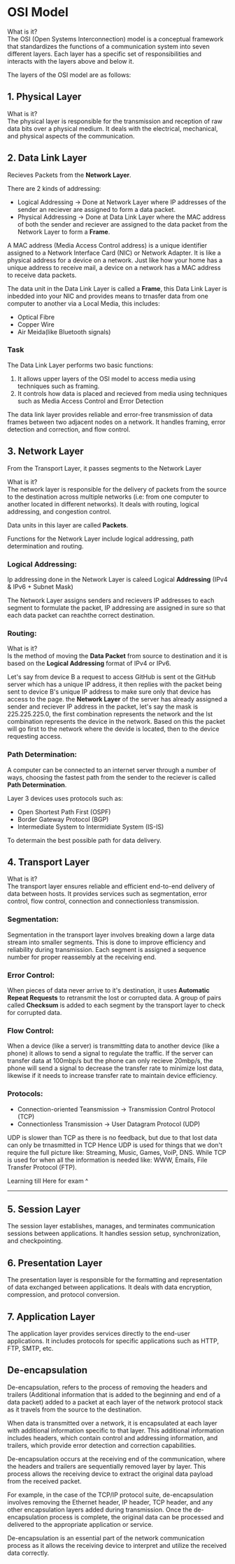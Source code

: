 <h1>OSI Model</h1>

What is it?<br>
The OSI (Open Systems Interconnection) model is a conceptual framework that standardizes the functions of a communication system into seven different layers. Each layer has a specific set of responsibilities and interacts with the layers above and below it.

The layers of the OSI model are as follows:

## 1. Physical Layer

What is it?<br>
The physical layer is responsible for the transmission and reception of raw data bits over a physical medium. It deals with the electrical, mechanical, and physical aspects of the communication.

## 2. Data Link Layer

Recieves Packets from the <b>Network Layer</b>.

There are 2 kinds of addressing:

- Logical Addressing -> Done at Network Layer where IP addresses of the sender an reciever are assigned to form a data packet.
- Physical Addressing -> Done at Data Link Layer where the MAC address of both the sender and reciever are assigned to the data packet from the Network Layer to form a <b>Frame</b>.

A MAC address (Media Access Control address) is a unique identifier assigned to a Network Interface Card (NIC) or Network Adapter. It is like a physical address for a device on a network. Just like how your home has a unique address to receive mail, a device on a network has a MAC address to receive data packets.

The data unit in the Data Link Layer is called a <b>Frame</b>, this Data Link Layer is inbedded into your NIC and provides means to trnasfer data from one computer to another via a Local Media, this includes:

- Optical Fibre
- Copper Wire
- Air Meida(like Bluetooth signals)

### Task

The Data Link Layer performs two basic functions:

1. It allows upper layers of the OSI model to access media using techniques such as framing.
2. It controls how data is placed and recieved from media using techniques such as Media Access Control and Error Detection

The data link layer provides reliable and error-free transmission of data frames between two adjacent nodes on a network. It handles framing, error detection and correction, and flow control.

## 3. Network Layer

From the Transport Layer, it passes segments to the Network Layer

What is it?<br>
The network layer is responsible for the delivery of packets from the source to the destination across multiple networks (i.e: from one computer to another located in different networks). It deals with routing, logical addressing, and congestion control.

Data units in this layer are called <b>Packets</b>.

Functions for the Network Layer include logical addressing, path determination and routing.

### Logical Addressing:

Ip addressing done in the Network Layer is caleed Logical <b>Addressing</b> (IPv4 & IPv6 + Subnet Mask)

The Network Layer assigns senders and recievers IP addresses to each segment to formulate the packet, IP addressing are assigned in sure so that each data packet can reachthe correct destination.

### Routing:

What is it?<br>
Is the method of moving the <b>Data Packet</b> from source to destination and it is based on the <b>Logical Addressing</b> format of IPv4 or IPv6.

Let's say from device B a request to access GitHub is sent ot the GitHub server which has a unique IP address, it then replies with the packet being sent to device B's unique IP address to make sure only that device has access to the page. the <b>Network Layer</b> of the server has already assigned a sender and reciever IP address in the packet, let's say the mask is 225.225.225.0, the first combination represents the network and the lst combination represents the device in the network. Based on this the packet will go first to the network where the devide is located, then to the device requesting access.

### Path Determination:

A computer can be connected to an internet server through a number of ways, choosing the fastest path from the sender to the reciever is called <b>Path Determination</b>.

Layer 3 devices uses protocols such as:

- Open Shortest Path First (OSPF)
- Border Gateway Protocol (BGP)
- Intermediate System to Intermidiate System (IS-IS)

To determain the best possible path for data delivery.

## 4. Transport Layer

What is it?<br>
The transport layer ensures reliable and efficient end-to-end delivery of data between hosts. It provides services such as segmentation, error control, flow control, connection and connectionless transmission.

### Segmentation:

Segmentation in the transport layer involves breaking down a large data stream into smaller segments. This is done to improve efficiency and reliability during transmission. Each segment is assigned a sequence number for proper reassembly at the receiving end.

### Error Control:

When pieces of data never arrive to it's destination, it uses <b>Automatic Repeat Requests</b> to retransmit the lost or corrupted data. A group of pairs called <b>Checksum</b> is added to each segment by the transport layer to check for corrupted data.

### Flow Control:

When a device (like a server) is transmitting data to another device (like a phone) it allows to send a signal to regulate the traffic. If the server can transfer data at 100mbp/s but the phone can only recieve 20mbp/s, the phone will send a signal to decrease the transfer rate to minimize lost data, likewise if it needs to increase transfer rate to maintain device efficiency.

### Protocols:

- Connection-oriented Teansmission -> Transmission Control Protocol (TCP)
- Connectionless Transmission -> User Datagram Protocol (UDP)

UDP is slower than TCP as there is no feedback, but due to that lost data can only be trnasmitted in TCP
Hence UDP is used for things that we don't require the full picture like: Streaming, Music, Games, VoiP, DNS.
While TCP is used for when all the information is needed like: WWW, Emails, File Transfer Protocol (FTP).

Learning till Here for exam ^

---

## 5. Session Layer

The session layer establishes, manages, and terminates communication sessions between applications. It handles session setup, synchronization, and checkpointing.

## 6. Presentation Layer

The presentation layer is responsible for the formatting and representation of data exchanged between applications. It deals with data encryption, compression, and protocol conversion.

## 7. Application Layer

The application layer provides services directly to the end-user applications. It includes protocols for specific applications such as HTTP, FTP, SMTP, etc.

## De-encapsulation

De-encapsulation, refers to the process of removing the headers and trailers (Additional information that is added to the beginning and end of a data packet) added to a packet at each layer of the network protocol stack as it travels from the source to the destination.

When data is transmitted over a network, it is encapsulated at each layer with additional information specific to that layer. This additional information includes headers, which contain control and addressing information, and trailers, which provide error detection and correction capabilities.

De-encapsulation occurs at the receiving end of the communication, where the headers and trailers are sequentially removed layer by layer. This process allows the receiving device to extract the original data payload from the received packet.

For example, in the case of the TCP/IP protocol suite, de-encapsulation involves removing the Ethernet header, IP header, TCP header, and any other encapsulation layers added during transmission. Once the de-encapsulation process is complete, the original data can be processed and delivered to the appropriate application or service.

De-encapsulation is an essential part of the network communication process as it allows the receiving device to interpret and utilize the received data correctly.
